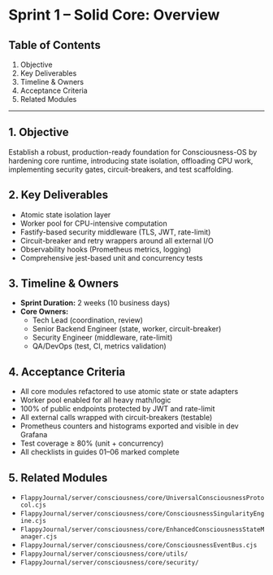 # Sprint 1 – Solid Core: Overview

## Table of Contents
1. Objective
2. Key Deliverables
3. Timeline & Owners
4. Acceptance Criteria
5. Related Modules

---

## 1. Objective

Establish a robust, production-ready foundation for Consciousness-OS by hardening core runtime, introducing state isolation, offloading CPU work, implementing security gates, circuit-breakers, and test scaffolding.

## 2. Key Deliverables

- Atomic state isolation layer
- Worker pool for CPU-intensive computation
- Fastify-based security middleware (TLS, JWT, rate-limit)
- Circuit-breaker and retry wrappers around all external I/O
- Observability hooks (Prometheus metrics, logging)
- Comprehensive jest-based unit and concurrency tests

## 3. Timeline & Owners

- **Sprint Duration:** 2 weeks (10 business days)
- **Core Owners:**  
  - Tech Lead (coordination, review)  
  - Senior Backend Engineer (state, worker, circuit-breaker)  
  - Security Engineer (middleware, rate-limit)  
  - QA/DevOps (test, CI, metrics validation)

## 4. Acceptance Criteria

- All core modules refactored to use atomic state or state adapters
- Worker pool enabled for all heavy math/logic
- 100% of public endpoints protected by JWT and rate-limit
- All external calls wrapped with circuit-breakers (testable)
- Prometheus counters and histograms exported and visible in dev Grafana
- Test coverage ≥ 80% (unit + concurrency)
- All checklists in guides 01–06 marked complete

## 5. Related Modules

- `FlappyJournal/server/consciousness/core/UniversalConsciousnessProtocol.cjs`
- `FlappyJournal/server/consciousness/core/ConsciousnessSingularityEngine.cjs`
- `FlappyJournal/server/consciousness/core/EnhancedConsciousnessStateManager.cjs`
- `FlappyJournal/server/consciousness/core/ConsciousnessEventBus.cjs`
- `FlappyJournal/server/consciousness/core/utils/`
- `FlappyJournal/server/consciousness/core/security/`